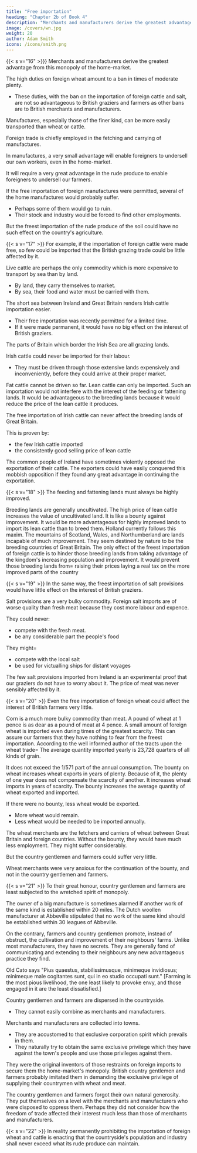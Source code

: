```yaml
---
title: "Free importation"
heading: "Chapter 2b of Book 4"
description: "Merchants and manufacturers derive the greatest advantage from this monopoly of the home-market"
image: /covers/wn.jpg
weight: 20
author: Adam Smith
icons: /icons/smith.png
--- 
```




{{< s v="16" >}}} Merchants and manufacturers derive the greatest advantage from this monopoly of the home-market.

The high duties on foreign wheat amount to a ban in times of moderate plenty.
- These duties, with the ban on the importation of foreign cattle and salt, are not so advantageous to British graziers and farmers as other bans are to British merchants and manufacturers.

Manufactures, especially those of the finer kind, can be more easily transported than wheat or cattle.

Foreign trade is chiefly employed in the fetching and carrying of manufactures.

In manufactures, a very small advantage will enable foreigners to undersell our own workers, even in the home-market.

It will require a very great advantage in the rude produce to enable foreigners to undersell our farmers.

If the free importation of foreign manufactures were permitted, several of the home manufactures would probably suffer.
- Perhaps some of them would go to ruin.
- Their stock and industry would be forced to find other employments.

But the freest importation of the rude produce of the soil could have no such effect on the country's agriculture.


{{< s v="17" >}} For example, if the importation of foreign cattle were made free, so few could be imported that the British grazing trade could be little affected by it.

Live cattle are perhaps the only commodity which is more expensive to transport by sea than by land.
- By land, they carry themselves to market.
- By sea, their food and water must be carried with them.

The short sea between Ireland and Great Britain renders Irish cattle importation easier.
- Their free importation was recently permitted for a limited time.
- If it were made permanent, it would have no big effect on the interest of British graziers.

The parts of Britain which border the Irish Sea are all grazing lands.

Irish cattle could never be imported for their labour.
- They must be driven through those extensive lands expensively and inconveniently, before they could arrive at their proper market.

Fat cattle cannot be driven so far.
Lean cattle can only be imported.
    Such an importation would not interfere with the interest of the feeding or fattening lands.
    It would be advantageous to the breeding lands because it would reduce the price of the lean cattle it produces.

The free importation of Irish cattle can never affect the breeding lands of Great Britain.

This is proven by:
- the few Irish cattle imported
- the consistently good selling price of lean cattle

The common people of Ireland have sometimes violently opposed the exportation of their cattle. The exporters could have easily conquered this mobbish opposition if they found any great advantage in continuing the exportation.


{{< s v="18" >}} The feeding and fattening lands must always be highly improved.

Breeding lands are generally uncultivated.
The high price of lean cattle increases the value of uncultivated land. It is like a bounty against improvement.
It would be more advantageous for highly improved lands to import its lean cattle than to breed them.
Holland currently follows this maxim.
The mountains of Scotland, Wales, and Northumberland are lands incapable of much improvement.
They seem destined by nature to be the breeding countries of Great Britain.
The only effect of the freest importation of foreign cattle is to hinder those breeding lands from taking advantage of the kingdom's increasing population and improvement.
It would prevent those breeding lands from= 
    raising their prices
    laying a real tax on the more improved parts of the country


{{< s v="19" >}} In the same way, the freest importation of salt provisions would have little effect on the interest of British graziers.

Salt provisions are a very bulky commodity.
Foreign salt imports are of worse quality than fresh meat because they cost more labour and expence.

They could never:
- compete with the fresh meat.
- be any considerable part the people's food

They might= 
- compete with the local salt
- be used for victualling ships for distant voyages

The few salt provisions imported from Ireland is an experimental proof that our graziers do not have to worry about it.
The price of meat was never sensibly affected by it.


{{< s v="20" >}} Even the free importation of foreign wheat could affect the interest of British farmers very little.

Corn is a much more bulky commodity than meat.
A pound of wheat at 1 pence is as dear as a pound of meat at 4 pence.
A small amount of foreign wheat is imported even during times of the greatest scarcity.
This can assure our farmers that they have nothing to fear from the freest importation.
According to the well informed author of the tracts upon the wheat trade= 
The average quantity imported yearly is 23,728 quarters of all kinds of grain.

It does not exceed the 1/571 part of the annual consumption.
The bounty on wheat increases wheat exports in years of plenty.
Because of it, the plenty of one year does not compensate the scarcity of another.
It increases wheat imports in years of scarcity.
The bounty increases the average quantity of wheat exported and imported.

If there were no bounty, less wheat would be exported.
- More wheat would remain.
- Less wheat would be needed to be imported annually.

The wheat merchants are the fetchers and carriers of wheat between Great Britain and foreign countries.
Without the bounty, they would have much less employment.
They might suffer considerably.

But the country gentlemen and farmers could suffer very little.

Wheat merchants were very anxious for the continuation of the bounty, and not in the country gentlemen and farmers.


{{< s v="21" >}} To their great honour, country gentlemen and farmers are least subjected to the wretched spirit of monopoly.

The owner of a big manufacture is sometimes alarmed if another work of the same kind is established within 20 miles.
The Dutch woollen manufacturer at Abbeville stipulated that no work of the same kind should be established within 30 leagues of Abbeville.

On the contrary, farmers and country gentlemen promote, instead of obstruct, the cultivation and improvement of their neighbours' farms.
Unlike most manufacturers, they have no secrets.
They are generally fond of communicating and extending to their neighbours any new advantageous practice they find.

Old Cato says "Pius quaestus, stabilissimusque, minimeque invidiosus; minimeque male cogitantes sunt, qui in eo studio occupati sunt." [Farming is the most pious livelihood, the one least likely to provoke envy, and those engaged in it are the least dissatisfied.]

Country gentlemen and farmers are dispersed in the countryside.
- They cannot easily combine as merchants and manufacturers.

Merchants and manufacturers are collected into towns.
- They are accustomed to that exclusive corporation spirit which prevails in them.
- They naturally try to obtain the same exclusive privilege which they have against the town's people and use those privileges against them.

They were the original inventors of those restraints on foreign imports to secure them the home-market's monopoly.
British country gentlemen and farmers probably imitated them in demanding the exclusive privilege of supplying their countrymen with wheat and meat.

The country gentlemen and farmers forgot their own natural generosity.
They put themselves on a level with the merchants and manufacturers who were disposed to oppress them.
Perhaps they did not consider how the freedom of trade affected their interest much less than those of merchants and manufacturers.

{{< s v="22" >}} In reality permanently prohibiting the importation of foreign wheat and cattle is enacting that the countryside's population and industry shall never exceed what its rude produce can maintain.